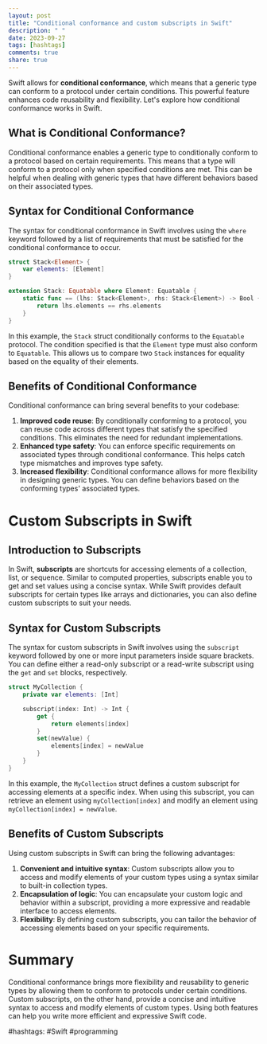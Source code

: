 ```yaml
---
layout: post
title: "Conditional conformance and custom subscripts in Swift"
description: " "
date: 2023-09-27
tags: [hashtags]
comments: true
share: true
---
```


Swift allows for **conditional conformance**, which means that a generic type can conform to a protocol under certain conditions. This powerful feature enhances code reusability and flexibility. Let's explore how conditional conformance works in Swift.

## What is Conditional Conformance?

Conditional conformance enables a generic type to conditionally conform to a protocol based on certain requirements. This means that a type will conform to a protocol only when specified conditions are met. This can be helpful when dealing with generic types that have different behaviors based on their associated types.

## Syntax for Conditional Conformance

The syntax for conditional conformance in Swift involves using the `where` keyword followed by a list of requirements that must be satisfied for the conditional conformance to occur.

```swift
struct Stack<Element> {
    var elements: [Element]
}

extension Stack: Equatable where Element: Equatable {
    static func == (lhs: Stack<Element>, rhs: Stack<Element>) -> Bool {
        return lhs.elements == rhs.elements
    }
}
```

In this example, the `Stack` struct conditionally conforms to the `Equatable` protocol. The condition specified is that the `Element` type must also conform to `Equatable`. This allows us to compare two `Stack` instances for equality based on the equality of their elements.

## Benefits of Conditional Conformance

Conditional conformance can bring several benefits to your codebase:

1. **Improved code reuse**: By conditionally conforming to a protocol, you can reuse code across different types that satisfy the specified conditions. This eliminates the need for redundant implementations.
2. **Enhanced type safety**: You can enforce specific requirements on associated types through conditional conformance. This helps catch type mismatches and improves type safety.
3. **Increased flexibility**: Conditional conformance allows for more flexibility in designing generic types. You can define behaviors based on the conforming types' associated types.

# Custom Subscripts in Swift

## Introduction to Subscripts

In Swift, **subscripts** are shortcuts for accessing elements of a collection, list, or sequence. Similar to computed properties, subscripts enable you to get and set values using a concise syntax. While Swift provides default subscripts for certain types like arrays and dictionaries, you can also define custom subscripts to suit your needs.

## Syntax for Custom Subscripts

The syntax for custom subscripts in Swift involves using the `subscript` keyword followed by one or more input parameters inside square brackets. You can define either a read-only subscript or a read-write subscript using the `get` and `set` blocks, respectively.

```swift
struct MyCollection {
    private var elements: [Int]

    subscript(index: Int) -> Int {
        get {
            return elements[index]
        }
        set(newValue) {
            elements[index] = newValue
        }
    }
}
```

In this example, the `MyCollection` struct defines a custom subscript for accessing elements at a specific index. When using this subscript, you can retrieve an element using `myCollection[index]` and modify an element using `myCollection[index] = newValue`.

## Benefits of Custom Subscripts

Using custom subscripts in Swift can bring the following advantages:

1. **Convenient and intuitive syntax**: Custom subscripts allow you to access and modify elements of your custom types using a syntax similar to built-in collection types.
2. **Encapsulation of logic**: You can encapsulate your custom logic and behavior within a subscript, providing a more expressive and readable interface to access elements.
3. **Flexibility**: By defining custom subscripts, you can tailor the behavior of accessing elements based on your specific requirements.

# Summary

Conditional conformance brings more flexibility and reusability to generic types by allowing them to conform to protocols under certain conditions. Custom subscripts, on the other hand, provide a concise and intuitive syntax to access and modify elements of custom types. Using both features can help you write more efficient and expressive Swift code.

#hashtags: #Swift #programming